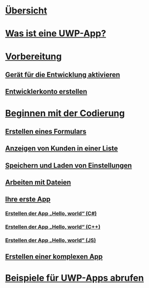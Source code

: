 # [Übersicht](index.md)
# [Was ist eine UWP-App?](../get-started/universal-application-platform-guide.md)
# [Vorbereitung](../get-started/get-set-up.md)
## [Gerät für die Entwicklung aktivieren](../get-started/enable-your-device-for-development.md)
## [Entwicklerkonto erstellen](../get-started/sign-up.md)
# [Beginnen mit der Codierung](../get-started/create-uwp-apps.md)
## [Erstellen eines Formulars](construct-form-learning-track.md)
## [Anzeigen von Kunden in einer Liste](display-customers-in-list-learning-track.md)
## [Speichern und Laden von Einstellungen](settings-learning-track.md)
## [Arbeiten mit Dateien](fileio-learning-track.md)
## [Ihre erste App](../get-started/your-first-app.md)
### [Erstellen der App „Hello, world“ (C#)](../get-started/create-a-hello-world-app-xaml-universal.md)
### [Erstellen der App „Hello, world“ (C++)](../get-started/create-a-basic-windows-10-app-in-cpp.md)
### [Erstellen der App „Hello, world” (JS)](../get-started/create-a-hello-world-app-js-uwp.md)
## [Erstellen einer komplexen App](../get-started/plan-your-app.md)
# [Beispiele für UWP-Apps abrufen](../get-started/get-uwp-app-samples.md)